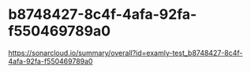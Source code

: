 # b8748427-8c4f-4afa-92fa-f550469789a0
https://sonarcloud.io/summary/overall?id=examly-test_b8748427-8c4f-4afa-92fa-f550469789a0
